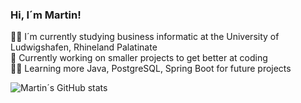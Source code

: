 ### Hi, I´m Martin! 

👨‍🎓 I´m currently studying business informatic at the University of Ludwigshafen, Rhineland Palatinate <br/>
🔭 Currently working on smaller projects to get better at coding <br/>
👨‍💻 Learning more Java, PostgreSQL, Spring Boot for future projects <br/>


![Martin´s GitHub stats](https://github-readme-stats.vercel.app/api?username=MartinIRL&theme=dark&show_icons=true)
